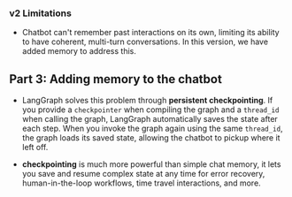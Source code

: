 ### v2 Limitations

- Chatbot can't remember past interactions on its own, limiting its ability to have coherent, multi-turn conversations. In this version, we have added memory to address this.

## Part 3: Adding memory to the chatbot

- LangGraph solves this problem through **persistent checkpointing**. If you provide a `checkpointer` when compiling the graph and a `thread_id` when calling the graph, LangGraph automatically saves the state after each step. When you invoke the graph again using the same `thread_id`, the graph loads its saved state, allowing the chatbot to pickup where it left off.

- **checkpointing** is much more powerful than simple chat memory, it lets you save and resume complex state at any time for error recovery, human-in-the-loop workflows, time travel interactions, and more.

